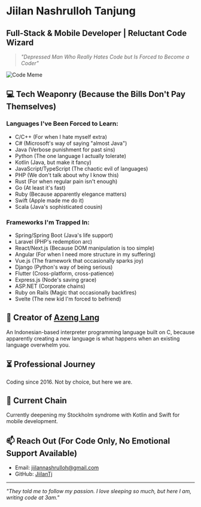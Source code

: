 # Jiilan Nashrulloh Tanjung

## Full-Stack & Mobile Developer | Reluctant Code Wizard

> *"Depressed Man Who Really Hates Code but Is Forced to Become a Coder"*

![Code Meme](https://media.giphy.com/media/13HgwGsXF0aiGY/giphy.gif)

## 💻 Tech Weaponry (Because the Bills Don't Pay Themselves)

### Languages I've Been Forced to Learn:
- C/C++ (For when I hate myself extra)
- C# (Microsoft's way of saying "almost Java")
- Java (Verbose punishment for past sins)
- Python (The one language I actually tolerate)
- Kotlin (Java, but make it fancy)
- JavaScript/TypeScript (The chaotic evil of languages)
- PHP (We don't talk about why I know this)
- Rust (For when regular pain isn't enough)
- Go (At least it's fast)
- Ruby (Because apparently elegance matters)
- Swift (Apple made me do it)
- Scala (Java's sophisticated cousin)

### Frameworks I'm Trapped In:
- Spring/Spring Boot (Java's life support)
- Laravel (PHP's redemption arc)
- React/Next.js (Because DOM manipulation is too simple)
- Angular (For when I need more structure in my suffering)
- Vue.js (The framework that occasionally sparks joy)
- Django (Python's way of being serious)
- Flutter (Cross-platform, cross-patience)
- Express.js (Node's saving grace)
- ASP.NET (Corporate chains)
- Ruby on Rails (Magic that occasionally backfires)
- Svelte (The new kid I'm forced to befriend)

## 🔨 Creator of [Azeng Lang](https://github.com/JiilanTj/AzengLang)
An Indonesian-based interpreter programming language built on C, because apparently creating a new language is what happens when an existing language overwhelm you.

## ⏳ Professional Journey
Coding since 2016. Not by choice, but here we are.

## 📱 Current Chain
Currently deepening my Stockholm syndrome with Kotlin and Swift for mobile development.

## 📫 Reach Out (For Code Only, No Emotional Support Available)
- Email: jiilannashrulloh@gmail.com
- GitHub: [JiilanTj](https://github.com/JiilanTj)

---

*"They told me to follow my passion. I love sleeping so much, but here I am, writing code at 3am."*

